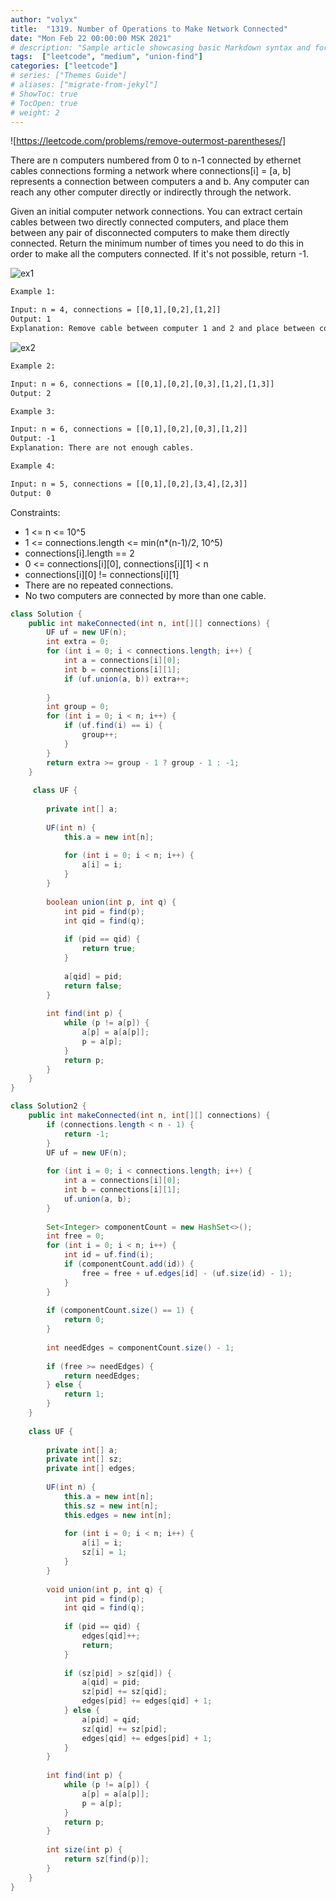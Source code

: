 ```yaml
---
author: "volyx"
title:  "1319. Number of Operations to Make Network Connected"
date: "Mon Feb 22 00:00:00 MSK 2021"
# description: "Sample article showcasing basic Markdown syntax and formatting for HTML elements."
tags:  ["leetcode", "medium", "union-find"]
categories: ["leetcode"]
# series: ["Themes Guide"]
# aliases: ["migrate-from-jekyl"]
# ShowToc: true
# TocOpen: true
# weight: 2
---
```


![https://leetcode.com/problems/remove-outermost-parentheses/]

There are n computers numbered from 0 to n-1 connected by ethernet cables connections forming a network where connections[i] = [a, b] represents a connection between computers a and b. Any computer can reach any other computer directly or indirectly through the network.

Given an initial computer network connections. You can extract certain cables between two directly connected computers, and place them between any pair of disconnected computers to make them directly connected. Return the minimum number of times you need to do this in order to make all the computers connected. If it's not possible, return -1.

![ex1](/images/2021-02-22-ex1.jpg)

```txt
Example 1:

Input: n = 4, connections = [[0,1],[0,2],[1,2]]
Output: 1
Explanation: Remove cable between computer 1 and 2 and place between computers 1 and 3.
```

![ex2](/images/2021-02-22-ex2.jpg)

```txt
Example 2:

Input: n = 6, connections = [[0,1],[0,2],[0,3],[1,2],[1,3]]
Output: 2
```

```txt
Example 3:

Input: n = 6, connections = [[0,1],[0,2],[0,3],[1,2]]
Output: -1
Explanation: There are not enough cables.

Example 4:

Input: n = 5, connections = [[0,1],[0,2],[3,4],[2,3]]
Output: 0
```

Constraints:

- 1 <= n <= 10^5
- 1 <= connections.length <= min(n*(n-1)/2, 10^5)
- connections[i].length == 2
- 0 <= connections[i][0], connections[i][1] < n
- connections[i][0] != connections[i][1]
- There are no repeated connections.
- No two computers are connected by more than one cable.

```java
class Solution {
    public int makeConnected(int n, int[][] connections) {
        UF uf = new UF(n);
        int extra = 0;
        for (int i = 0; i < connections.length; i++) {
            int a = connections[i][0];
            int b = connections[i][1];
            if (uf.union(a, b)) extra++;
            
        }
        int group = 0;
        for (int i = 0; i < n; i++) {
            if (uf.find(i) == i) {
                group++;
            }
        }
        return extra >= group - 1 ? group - 1 : -1;
    }
    
     class UF {
        
        private int[] a;
        
        UF(int n) {
            this.a = new int[n];
            
            for (int i = 0; i < n; i++) {
                a[i] = i;
            }
        }
        
        boolean union(int p, int q) {
            int pid = find(p);
            int qid = find(q);
            
            if (pid == qid) {
                return true;
            }
            
            a[qid] = pid;
            return false;
        }
        
        int find(int p) {
            while (p != a[p]) {
                a[p] = a[a[p]];
                p = a[p];
            }
            return p;
        }
    }
}

class Solution2 {
    public int makeConnected(int n, int[][] connections) {
        if (connections.length < n - 1) {
            return -1;
        }
        UF uf = new UF(n);
        
        for (int i = 0; i < connections.length; i++) {
            int a = connections[i][0];
            int b = connections[i][1];
            uf.union(a, b);
        }
        
        Set<Integer> componentCount = new HashSet<>();
        int free = 0;
        for (int i = 0; i < n; i++) {
            int id = uf.find(i);
            if (componentCount.add(id)) {
                free = free + uf.edges[id] - (uf.size(id) - 1);
            }
        }
        
        if (componentCount.size() == 1) {
            return 0;
        }
        
        int needEdges = componentCount.size() - 1;
        
        if (free >= needEdges) {
            return needEdges;
        } else {
            return 1;
        }
    }
    
    class UF {
        
        private int[] a;
        private int[] sz;
        private int[] edges;
        
        UF(int n) {
            this.a = new int[n];
            this.sz = new int[n];
            this.edges = new int[n];
            
            for (int i = 0; i < n; i++) {
                a[i] = i;
                sz[i] = 1;
            }
        }
        
        void union(int p, int q) {
            int pid = find(p);
            int qid = find(q);
            
            if (pid == qid) {
                edges[qid]++;
                return;
            }
            
            if (sz[pid] > sz[qid]) {
                a[qid] = pid;
                sz[pid] += sz[qid];
                edges[pid] += edges[qid] + 1;
            } else {
                a[pid] = qid;
                sz[qid] += sz[pid];
                edges[qid] += edges[pid] + 1;
            }
        }
        
        int find(int p) {
            while (p != a[p]) {
                a[p] = a[a[p]];
                p = a[p];
            }
            return p;
        }
        
        int size(int p) {
            return sz[find(p)];
        }
    }   
}
